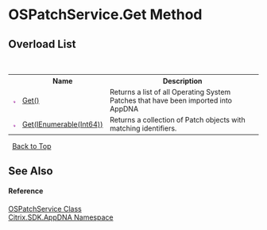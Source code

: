 # OSPatchService.Get Method 
 


## Overload List
&nbsp;<table><tr><th></th><th>Name</th><th>Description</th></tr><tr><td>![Public method](media/pubmethod.gif "Public method")</td><td><a href="abdba386-64d8-4688-82fd-138c42da23bd">Get()</a></td><td>
Returns a list of all Operating System Patches that have been imported into AppDNA</td></tr><tr><td>![Public method](media/pubmethod.gif "Public method")</td><td><a href="f6e8b22f-b18c-c676-1f4d-5d4f2bec979f">Get(IEnumerable(Int64))</a></td><td>
Returns a collection of Patch objects with matching identifiers.</td></tr></table>&nbsp;
<a href="#ospatchservice.get-method">Back to Top</a>

## See Also


#### Reference
<a href="2e946539-dc5f-62e8-5405-e89731ee69a1">OSPatchService Class</a><br /><a href="fe2d265b-410b-8b11-1eb4-a790e0b062bf">Citrix.SDK.AppDNA Namespace</a><br />
